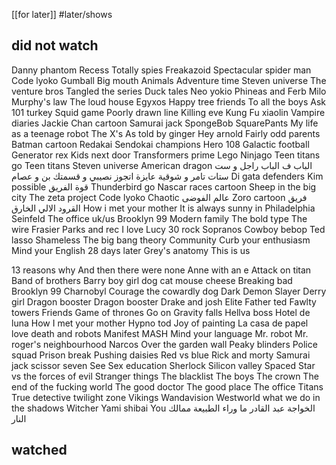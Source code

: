 [[for later]]
#later/shows

## did not watch
Danny phantom
Recess
Totally spies
Freakazoid
Spectacular spider man
Code lyoko
Gumball
Big mouth
Animals
Adventure time
Steven universe
The venture bros
Tangled the series
Duck tales
Neo yokio
Phineas and Ferb
Milo Murphy's law
The loud house
Egyxos
Happy tree friends
To all the boys
Ask 101 turkey
Squid game
Poorly drawn line 
Killing eve
Kung Fu xiaolin
Vampire diaries
Jackie Chan cartoon
Samurai jack
SpongeBob SquarePants
My life as a teenage robot
The X's
As told by ginger
Hey arnold
Fairly odd parents
Batman cartoon
Redakai
Sendokai champions
Hero 108
Galactic football
Generator rex
Kids next door
Transformers prime
Lego Ninjago
Teen titans go
Teen titans
Steven universe
American dragon
الباب ف الباب
راجل و ست ستات
تامر و شوقية 
عايزة اتجوز
نصيبي و قسمتك
بن و عصام
Di gata defenders
Kim possible
قوة الفريق
Thunderbird go
Nascar races cartoon
Sheep in the big city
The zeta project
Code lyoko
Chaotic عالم الفوضى
Zoro cartoon
فريق القرود الالي الخارق
How i met your mother 
It is always sunny in Philadelphia
Seinfeld
The office uk/us
Brooklyn 99
Modern family
The bold type
The wire 
Frasier
Parks and rec
I love Lucy
30 rock
Sopranos
Cowboy bebop
Ted lasso
Shameless
The big bang theory
Community
Curb your enthusiasm
Mind your English
28 days later
Grey's anatomy
This is us

13 reasons why
And then there were none
Anne with an e
Attack on titan
Band of brothers
Barry
boy girl dog cat mouse cheese
Breaking bad
Brooklyn 99
Charnobyl
Courage the cowardly dog
Dark
Demon Slayer
Derry girl
Dragon booster
Dragon booster
Drake and josh
Elite
Father ted
Fawlty towers
Friends
Game of thrones
Go on
Gravity falls
Hellva boss
Hotel de luna
How I met your mother
Hypno tod
Joy of painting
La casa de papel
love death and robots
Manifest
MASH
Mind your language
Mr. robot
Mr. roger's neighbourhood
Narcos
Over the garden wall
Peaky blinders
Police squad
Prison break
Pushing daisies
Red vs blue
Rick and morty
Samurai jack
scissor seven
See
Sex education
Sherlock
Silicon valley
Spaced
Star vs the forces of evil 
Stranger things
The blacklist
The boys
The crown
The end of the fucking world
The good doctor
The good place
The office
Titans
True detective
twilight zone
Vikings
Wandavision
Westworld
what we do in the shadows
Witcher
Yami shibai
You
الخواجة عبد القادر
ما وراء الطبيعة
ممالك النار


## watched


